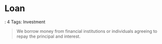 # Loan

: 4
Tags: Investment

> We borrow money from financial institutions or individuals agreeing to repay the principal and interest.
>